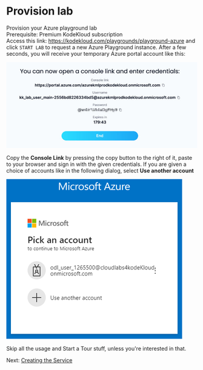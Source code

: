 # Provision lab

Provision your Azure playground lab<br/>
Prerequisite: Premium KodeKloud subscription<br/>
Access this link: https://kodekloud.com/playgrounds/playground-azure and click `START LAB` to request a new Azure Playground instance. After a few seconds, you will receive your temporary Azure portal account like this:

![image](../images/01-sign-in.jpeg)

Copy the **Console Link** by pressing the copy button to the right of it, paste to your browser and sign in with the given credentials. If you are given a choice of accounts like in the following dialog, select **Use another account**

![image](../images/01a-sign-in.png)

Skip all the usage and Start a Tour stuff, unless you're interested in that.

Next: [Creating the Service](./02-create-service.md)



